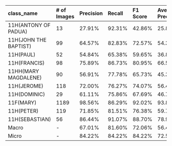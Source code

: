 | class_name            | # of Images   | Precision   | Recall   | F1 Score   | Average Precision   |
|:----------------------|:--------------|:------------|:---------|:-----------|:--------------------|
| 11H(ANTONY OF PADUA)  | 13            | 27.91%      | 92.31%   | 42.86%     | 25.81%              |
| 11H(JOHN THE BAPTIST) | 99            | 64.57%      | 82.83%   | 72.57%     | 54.39%              |
| 11H(PAUL)             | 52            | 54.84%      | 65.38%   | 59.65%     | 36.82%              |
| 11H(FRANCIS)          | 98            | 75.89%      | 86.73%   | 80.95%     | 66.52%              |
| 11HH(MARY MAGDALENE)  | 90            | 56.91%      | 77.78%   | 65.73%     | 45.34%              |
| 11H(JEROME)           | 118           | 72.00%      | 76.27%   | 74.07%     | 56.42%              |
| 11H(DOMINIC)          | 29            | 61.11%      | 75.86%   | 67.69%     | 46.74%              |
| 11F(MARY)             | 1189          | 98.56%      | 86.29%   | 92.02%     | 93.80%              |
| 11H(PETER)            | 119           | 71.85%      | 81.51%   | 76.38%     | 59.75%              |
| 11H(SEBASTIAN)        | 56            | 86.44%      | 91.07%   | 88.70%     | 78.99%              |
| Macro                 | -             | 67.01%      | 81.60%   | 72.06%     | 56.46%              |
| Micro                 | -             | 84.22%      | 84.22%   | 84.22%     | 72.51%              |